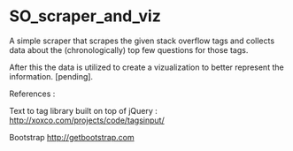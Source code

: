 SO_scraper_and_viz
==================

A simple scraper that scrapes the given stack overflow tags and collects data about the (chronologically) top few questions for those tags.  

After this the data is utilized to create a vizualization to better represent the information. [pending].


References : 

Text to tag library built on top of jQuery :
http://xoxco.com/projects/code/tagsinput/ 

Bootstrap
http://getbootstrap.com
